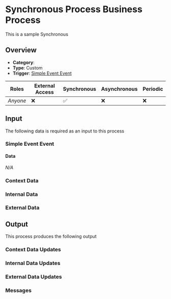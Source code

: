 # Synchronous Process Business Process
This is a sample Synchronous

## Overview
 - **Category**: 
 - **Type**: Custom
 - **Trigger**: [Simple Event Event](#simpleeventevent)

| Roles | External Access | Synchronous | Asynchronous | Periodic |
| ----- | --------------- | ----------- | ------------ | -------- |
| *Anyone* | :x: | :white_check_mark: | :x: | :x:

## Input
The following data is required as an input to this process

### Simple Event Event

#### Data
*N/A*

### Context Data

### Internal Data

### External Data

## Output
This process produces the following output

### Context Data Updates

### Internal Data Updates

### External Data Updates

### Messages